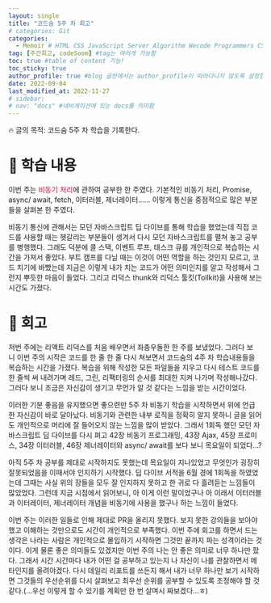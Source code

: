 ```yaml
---
layout: single
title: "코드숨 5주 차 회고"
# categories: Git
categories:
  - Memoir # HTML CSS JavaScript Server Algorithm Wecode Programmers CS vsCode
tag: [주간회고, codeSoom] #tag는 여러개 가능함
toc: true #table of content 기능!
toc_sticky: true
author_profile: true #blog 글안에서는 author_profile이 따라다니지 않도록 설정함
date: 2022-09-04
last_modified_at: 2022-11-27
# sidebar:
# nav: "docs" #네비게이션에 있는 docs를 의미함
---
```

<style>
.red {
  color: crimson;
}

.blue {
  color: mediumblue;
}

.green {
  color: forestgreen;
}
</style>

🔥 글의 목적: 코드숨 5주 차 학습을 기록한다.

# 📌 학습 내용

이번 주는 <span class="red">비동기 처리</span>에 관하여 공부한 한 주였다. 기본적인 비동기 처리, Promise, async/ await, fetch, 이터러블, 제너레이터…… 이렇게 통신을 중점적으로 많은 부분들을 살펴본 한 주였다.

비동기 통신에 관해서는 모던 자바스크립트 딥 다이브를 통해 학습을 했었는데 직접 코드를 사용할 때는 헷갈리는 부분들이 생겨서 다시 모던 자바스크립트를 펼쳐 놓고 공부를 병행했다. 그래도 덕분에 콜 스택, 이벤트 루프, 태스크 큐를 개인적으로 복습하는 시간을 가져서 좋았다. 부트 캠프를 다닐 때는 이것이 어떤 역할을 하는 것인지 모르고, 코드 치기에 바빴는데 지금은 이렇게 내가 치는 코드가 어떤 의미인지를 알고 작성해서 그런지 뿌듯한 마음이 들었다. 그리고 리덕스 thunk와 리덕스 툴킷(Tollkit)을 사용해 보는 시간도 가졌다.

# 📌 회고

저번 주에는 리액트 리덕스를 처음 배우면서 좌충우돌한 한 주를 보냈었다. 그러다 보니 이번 주의 시작은 코드를 한 줄 한 줄 다시 쳐보면서 코드숨의 4주 차 학습내용들을 복습하는 시간을 가졌다. 복습을 위해 작성한 모든 파일들을 지우고 다시 테스트 코드를 한 줄씩 써 내려가며 레드, 그린, 리팩터링의 순서를 최대한 지켜 나가며 작성해나갔다. 그러다 보니 조금은 자신감이 생기고 무언가 알 것 같다는 느낌을 받는 시간이었다.

이러한 기분 좋음을 유지했으면 좋으련만 5주 차 비동기 학습을 시작하면서 위에 언급한 자신감이 바로 달아났다. 비동기와 관련한 내부 로직을 정확히 알지 못하니 글을 읽어도 개인적으로 머리에 잘 들어오지 않는 느낌을 많이 받았다. 그래서 1회독 했던 모던 자바스크립트 딥 다이브를 다시 펴고 42장 비동기 프로그래밍, 43장 Ajax, 45장 프로미스, 34장 이터러블, 46장 제너레이터와 async/ await를 보다 보니 목요일이 되었다…?

아직 5주 차 공부를 제대로 시작하지도 못했는데 목요일이 지나있었고 무엇인가 굉장히 잘못되었음을 이때서야 인지하기 시작했다. 딥 다이브 서적을 6월 경에 1회독을 하였었는데 그때는 사실 위의 장들을 모두 잘 인지하지 못하고 한 귀로 다 흘려듣는 느낌들이 많았었다. 그런데 지금 시점에서 읽어보니, 아 이게 이런 말이었구나 아 이래서 이터러블과 이터레이터, 제너레이터 개념을 비동기에 사용을 했구나 하는 느낌이 들었다.

이번 주는 이러한 일들로 인해 제대로 PR을 올리지 못했다. 보지 못한 강의들을 보아야 했고 이해하는 것만으로도 시간이 개인적으로 부족했다. 이번 주에 회고를 하면서 드는 생각은 나라는 사람은 개인적으로 몰입하기 시작하면 그것만 끝까지 파는 성격이라는 것이다. 이게 물론 좋은 의미들도 있겠지만 이번 주의 나는 안 좋은 의미로 너무 하나만 팠다. 그래서 시간 시간마다 내가 어떤 걸 공부하고 있는지 나 자신이 나를 관찰하면서 메타인지를 올려야겠다. 다시 데일리 리포트를 쓰든지 해서 내가 너무 하나만 보기 시작하면 그것들의 우선순위를 다시 살펴보고 최우선 순위를 공부할 수 있도록 조정해야 할 것 같다.(…우선 이렇게 할 수 있기를 계획만 한 번 살며시 짜보겠다…ㅎ)

>

<!-- ⓵ ⓶ ⓷ ⓸ ⓹ ⓺ ⓻ ⓼ ⓽ ⓾ -->

<!-- ### 2. Link 넣기

```
유형 1: [gunhee's coding blog] : [gunhee's coding blog](https://gunhee-jeong.github.io/)
유형 2: (URL 자동연결) : <https://gunhee-jeong.github.io/>
유형 3: (동일 파일 내 '문단으로 이동') : [1. Header로 이동](###-1-header)

```

유형 1: (설명어를 입력) : [gunhee's coding blog](https://gunhee-jeong.github.io/)
유형 2: (URL 자동연결) : <https://gunhee-jeong.github.io/>
유형 3: (동일 파일 내 '문단으로 이동') : [1. Header로 이동](#1-header)
유형 3의 방법

1. 특수문자를 제거
2. 스페이스는 -로 바꾸고
3. 대문자는 소문자로!
   그래서 ### 1. Header -> #1-header

## Link: [google][https://www.google.com/]

### 3. 수평선

```

---

```

---

### 4. 라인 바꾸기

```

스페이스바를 2번 눌러주면 다음칸으로
이동할 수 있어요!

```

---

스페이스바를 2번 눌러주면
다음칸으로 이동할 수 있어요!

### 5. list 만들기

```

1. 1번
2. 2번
3. 3번

- 순서없는 list
  - 순서없는 list
    - 순서없는 list

```

1. 1번
2. 2번
3. 3번

- 순서없는 list
  - 순서없는 list
    - 순서없는 list

---

### 6. font 관련

```

**진하게** -> 볼드
_기울여서_ -> 이탤릭체
~~취소선~~ -> 취소선

<ul>밑줄넣기</ul> -> 밑줄
<span style="color:red">빨간 글씨</span> -> 글자색
이것이 `인라인` 입니다 -> 인라인 코드
```

**진하게** -> 볼드
_기울여서_ -> 이탤릭체
~~취소선~~ -> 취소선
<u>밑줄넣기</u> -> 밑줄
<span style="color:red">빨간 글씨</span>
이것이 `인라인` 입니다 -> 인라인 코드

---

### 7. 인용구문

```
> coding
>
> > JavaScript
> >
> > > 내가 프짱!
```

> coding
>
> > JavaScript
> >
> > > 내가 프짱!

---

### 8. 이미지 삽입

```
유형1: ('사이즈를 조절' -> HTML 태그 사용) : <img src="https://gunhee-jeong.github.io/assets/images/blogLogo.png" width="400" height="200">
유형2: (이미지 삽입 후 -> 링크 걸기)
[![이미지](https://gunhee-jeong.github.io/assets/images/blogLogo/blogLogo.png)](https://gunhee-jeong.github.io/)
```

유형1: ('사이즈를 조절' -> HTML 태그 사용) : <img src="https://gunhee-jeong.github.io/assets/images/blogLogo.png" width="400" height="200">
유형2: (이미지 삽입 후 -> 링크 걸기)
[![이미지](https://gunhee-jeong.github.io/assets/images/blogLogo.png)](https://gunhee-jeong.github.io/)

### 9. 표 만들기

```
||국어|영어|
| :--- | ---: | :--: |
|건희 | 100점 | 100점
|철수 | 100점 | 100점
```

|      |  국어 | 영어  |
| :--- | ----: | :---: |
| 건희 | 100점 | 100점 |
| 철수 | 100점 | 100점 |

> - header를 넣고 싶은 경우 ---을 사용하고 :을 이용하여 정렬에 사용함!

### 10. 토글 만들기

```
<details>
<summary>여기를 누르세요</summary>
<div markdown="1">
숨겨진 내용
</div>
</details>
```

<details>
<summary>여기를 누르세요</summary>
<div markdown="1">
숨겨진 내용
</div>
</details> -->
